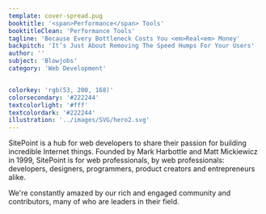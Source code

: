 ```yaml
---
template: cover-spread.pug
booktitle: '<span>Performance</span> Tools'
booktitleClean: 'Performance Tools'
tagline: 'Because Every Bottleneck Costs You <em>Real<em> Money'
backpitch: 'It’s Just About Removing The Speed Humps For Your Users'
author: ''
subject: 'Blowjobs'
category: 'Web Development'


colorkey: 'rgb(53, 200, 168)'
colorsecondary: '#222244'
textcolorlight: '#fff'
textcolordark: '#222244'
illustration: '../images/SVG/hero2.svg'
---
```



[//]: # (Feel free to edit any of the values above or MD below.)
[//]: # (You changes will be included in the new Markade generated HTML)

SitePoint is a hub for web developers to share their passion for building incredible Internet things. Founded by Mark Harbottle and Matt Mickiewicz in 1999, SitePoint is for web professionals, by web professionals: developers, designers, programmers, product creators and entrepreneurs alike.

We're constantly amazed by our rich and engaged community and contributors, many of who are leaders in their field.

